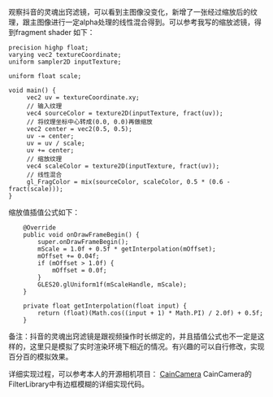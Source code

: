 观察抖音的灵魂出窍滤镜，可以看到主图像没变化，新增了一张经过缩放后的纹理，跟主图像进行一定alpha处理的线性混合得到。可以参考我写的缩放滤镜，得到fragment shader 如下：
```
precision highp float;
varying vec2 textureCoordinate;
uniform sampler2D inputTexture;

uniform float scale;

void main() {
     vec2 uv = textureCoordinate.xy;
     // 输入纹理
     vec4 sourceColor = texture2D(inputTexture, fract(uv));
     // 将纹理坐标中心转成(0.0, 0.0)再做缩放
     vec2 center = vec2(0.5, 0.5);
     uv -= center;
     uv = uv / scale;
     uv += center;
     // 缩放纹理
     vec4 scaleColor = texture2D(inputTexture, fract(uv));
     // 线性混合
     gl_FragColor = mix(sourceColor, scaleColor, 0.5 * (0.6 - fract(scale)));
}
```
缩放值插值公式如下：
```
    @Override
    public void onDrawFrameBegin() {
        super.onDrawFrameBegin();
        mScale = 1.0f + 0.5f * getInterpolation(mOffset);
        mOffset += 0.04f;
        if (mOffset > 1.0f) {
            mOffset = 0.0f;
        }
        GLES20.glUniform1f(mScaleHandle, mScale);
    }

    private float getInterpolation(float input) {
        return (float)(Math.cos((input + 1) * Math.PI) / 2.0f) + 0.5f;
    }
```
备注：抖音的灵魂出窍滤镜是跟视频操作时长绑定的，并且插值公式也不一定是这样的，这里只是模拟了实时渲染环境下相近的情况。有兴趣的可以自行修改，实现百分百的模拟效果。

详细实现过程，可以参考本人的开源相机项目：
[CainCamera](https://github.com/CainKernel/CainCamera)
CainCamera的FilterLibrary中有边框模糊的详细实现代码。
